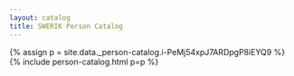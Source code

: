 ```yaml
---
layout: catalog
title: SWERIK Person Catalog
---
```

{% assign p = site.data._person-catalog.i-PeMj54xpJ7ARDpgP8iEYQ9 %}
{% include person-catalog.html p=p %}

